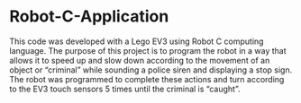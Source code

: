 # Robot-C-Application
This code was developed with a Lego EV3 using Robot C computing language. The purpose of this project is to program the robot in a way that allows it to speed up and slow down according to the movement of an object or “criminal” while sounding a police siren and displaying a stop sign. The robot was programmed to complete these actions and turn according to the EV3 touch sensors 5 times until the criminal is “caught”.
